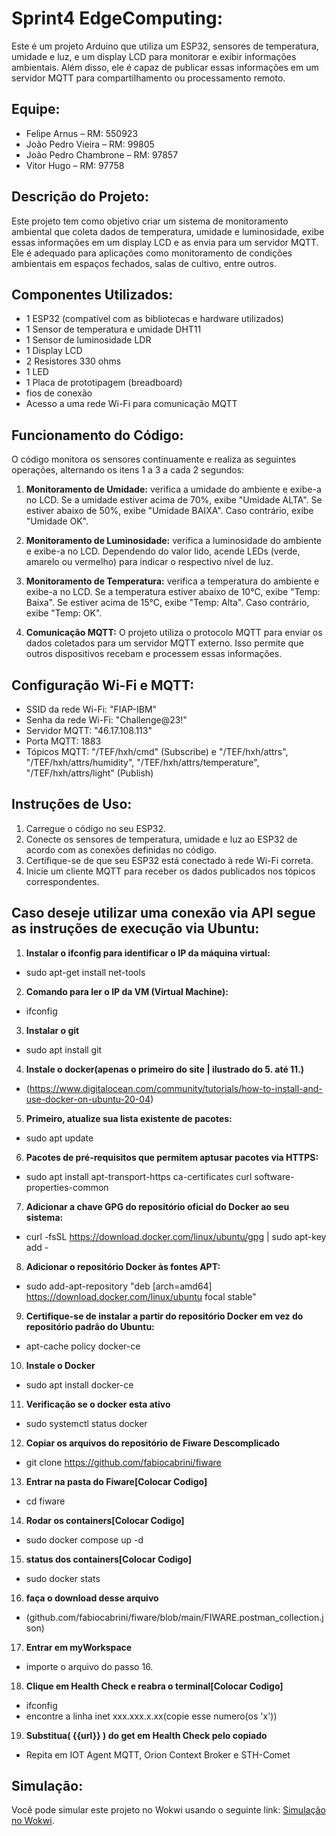 # Sprint4 EdgeComputing:

Este é um projeto Arduino que utiliza um ESP32, sensores de temperatura, umidade e luz, e um display LCD para monitorar e exibir informações ambientais. Além disso, ele é capaz de publicar essas informações em um servidor MQTT para compartilhamento ou processamento remoto.

## Equipe:

- Felipe Arnus – RM: 550923
- João Pedro Vieira – RM: 99805
- João Pedro Chambrone – RM: 97857
- Vitor Hugo – RM: 97758

## Descrição do Projeto:

Este projeto tem como objetivo criar um sistema de monitoramento ambiental que coleta dados de temperatura, umidade e luminosidade, exibe essas informações em um display LCD e as envia para um servidor MQTT. Ele é adequado para aplicações como monitoramento de condições ambientais em espaços fechados, salas de cultivo, entre outros.

## Componentes Utilizados:

- 1 ESP32 (compatível com as bibliotecas e hardware utilizados)
- 1 Sensor de temperatura e umidade DHT11
- 1 Sensor de luminosidade LDR
- 1 Display LCD
- 2 Resistores 330 ohms
- 1 LED
- 1 Placa de prototipagem (breadboard)
- fios de conexão
- Acesso a uma rede Wi-Fi para comunicação MQTT

## Funcionamento do Código:

O código monitora os sensores continuamente e realiza as seguintes operações, alternando os itens 1 a 3 a cada 2 segundos:

1. **Monitoramento de Umidade:** verifica a umidade do ambiente e exibe-a no LCD. Se a umidade estiver acima de 70%, exibe "Umidade ALTA". Se estiver abaixo de 50%, exibe "Umidade BAIXA". Caso contrário, exibe "Umidade OK".

2. **Monitoramento de Luminosidade:** verifica a luminosidade do ambiente e exibe-a no LCD. Dependendo do valor lido, acende LEDs (verde, amarelo ou vermelho) para indicar o respectivo nível de luz.

3. **Monitoramento de Temperatura:** verifica a temperatura do ambiente e exibe-a no LCD. Se a temperatura estiver abaixo de 10°C, exibe "Temp: Baixa". Se estiver acima de 15°C, exibe "Temp: Alta". Caso contrário, exibe "Temp: OK".

4. **Comunicação MQTT:** O projeto utiliza o protocolo MQTT para enviar os dados coletados para um servidor MQTT externo. Isso permite que outros dispositivos recebam e processem essas informações.

## Configuração Wi-Fi e MQTT:

- SSID da rede Wi-Fi: "FIAP-IBM"
- Senha da rede Wi-Fi: "Challenge@23!"
- Servidor MQTT: "46.17.108.113"
- Porta MQTT: 1883
- Tópicos MQTT: "/TEF/hxh/cmd" (Subscribe) e "/TEF/hxh/attrs", "/TEF/hxh/attrs/humidity", "/TEF/hxh/attrs/temperature", "/TEF/hxh/attrs/light" (Publish)

## Instruções de Uso:

1. Carregue o código no seu ESP32.
2. Conecte os sensores de temperatura, umidade e luz ao ESP32 de acordo com as conexões definidas no código.
3. Certifique-se de que seu ESP32 está conectado à rede Wi-Fi correta.
4. Inicie um cliente MQTT para receber os dados publicados nos tópicos correspondentes.

## Caso deseje utilizar uma conexão via API segue as instruções de execução via Ubuntu: 

1. **Instalar o ifconfig para identificar o IP da máquina virtual:**
- sudo apt-get install net-tools

2. **Comando para ler o IP da VM (Virtual Machine):**
 - ifconfig

3. **Instalar o git**
- sudo apt install git

4. **Instale o docker(apenas o primeiro do site | ilustrado do 5. até 11.)**
- (https://www.digitalocean.com/community/tutorials/how-to-install-and-use-docker-on-ubuntu-20-04)

5. **Primeiro, atualize sua lista existente de pacotes:**
- sudo apt update 

6. **Pacotes de pré-requisitos que permitem aptusar pacotes via HTTPS:**
- sudo apt install apt-transport-https ca-certificates curl software-properties-common 

7. **Adicionar a chave GPG do repositório oficial do Docker ao seu sistema:**
- curl -fsSL https://download.docker.com/linux/ubuntu/gpg | sudo apt-key add -

8. **Adicionar o repositório Docker às fontes APT:**
- sudo add-apt-repository "deb [arch=amd64] https://download.docker.com/linux/ubuntu focal stable"

9. **Certifique-se de instalar a partir do repositório Docker em vez do repositório padrão do Ubuntu:**
- apt-cache policy docker-ce

10. **Instale o Docker**
- sudo apt install docker-ce

11. **Verificação se o docker esta ativo**
- sudo systemctl status docker

12. **Copiar os arquivos do repositório de Fiware Descomplicado**
- git clone https://github.com/fabiocabrini/fiware

13. **Entrar na pasta do Fiware[Colocar Codigo]**
- cd fiware

14. **Rodar os containers[Colocar Codigo]**
- sudo docker compose up -d

15. **status dos containers[Colocar Codigo]**
- sudo docker stats

16. **faça o download desse arquivo**
- (github.com/fabiocabrini/fiware/blob/main/FIWARE.postman_collection.json)

17. **Entrar em myWorkspace**
- importe o arquivo do passo 16.

18. **Clique em Health Check e reabra o terminal[Colocar Codigo]**
- ifconfig
- encontre a linha inet xxx.xxx.x.xx(copie esse numero(os 'x'))

19. **Substitua( {{url}} ) do get em Health Check pelo copiado**
- Repita em IOT Agent MQTT, Orion Context Broker e STH-Comet


## Simulação:

Você pode simular este projeto no Wokwi usando o seguinte link: [Simulação no Wokwi](https://wokwi.com/projects/380871723922614273).
